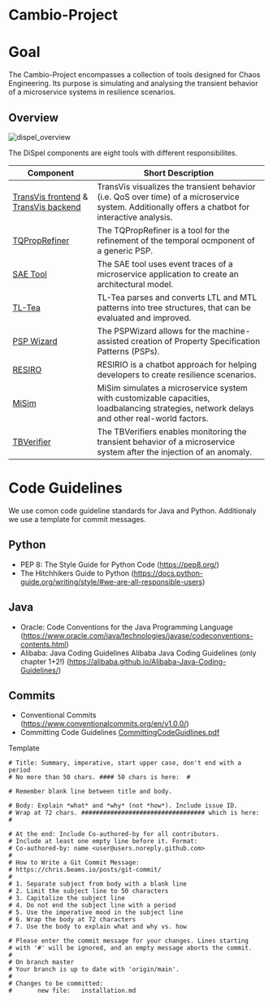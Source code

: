 # Cambio-Project

# Goal
The Cambio-Project encompasses a collection of tools designed for Chaos Engineering. Its purpose is simulating and analysing the transient behavior of a microservice systems in resilience scenarios.

## Overview

![dispel_overview](https://github.com/Cambio-Project/.github/assets/77619091/9767110d-0b95-44df-9b2c-3a52e8e32bcf)


The  DiSpel components are eight tools with different responsibilites.

| **Component** | **Short Description** |
|---------------|-----------------------|
| [TransVis frontend](https://github.com/Cambio-Project/conversational-transient-behavior-visualization-backend/tree/master) & [TransVis backend](https://github.com/Cambio-Project/conversational-transient-behavior-visualization-frontend/tree/master)  | TransVis visualizes the transient behavior (i.e. QoS over time) of a microservice system. Additionally offers a chatbot for interactive analysis. |
| [TQPropRefiner](https://github.com/Cambio-Project/transient-behavior-requirement-refiner)   | The TQPropRefiner is a tool for the refinement of the temporal ocmponent of a generic PSP. |
| [SAE Tool](https://github.com/Cambio-Project/software-architecture-extraction)   |  The SAE tool uses event traces of a microservice application to create an architectural model. |
| [TL-Tea](https://github.com/Cambio-Project/TL-Tea)   | TL-Tea parses and converts LTL and MTL patterns into tree structures, that can be evaluated and improved. |
| [PSP Wizard](https://github.com/Cambio-Project/PSPWizardExtended)   | The PSPWizard allows for the machine-assisted creation of Property Specification Patterns (PSPs). |
| [RESIRO](https://github.com/Cambio-Project/hazard-elicitation)   |  RESIRIO is a chatbot approach for helping developers to create resilience scenarios. |
| [MiSim](https://github.com/Cambio-Project/MiSim)   | MiSim simulates a microservice system with customizable capacities, loadbalancing strategies, network delays and other real-world factors. |
| [TBVerifier](https://github.com/Cambio-Project/transient-behavior-verifier)    | The TBVerifiers enables monitoring the transient behavior of a microservice system after the injection of an anomaly.

# Code Guidelines
We use comon code guideline standards for Java and Python. Additionaly we use a template for commit messages.

## Python
- PEP 8: The Style Guide for Python Code (https://pep8.org/)
- The Hitchhikers Guide to Python (https://docs.python-guide.org/writing/style/#we-are-all-responsible-users)

## Java
- Oracle: Code Conventions for the Java Programming Language (https://www.oracle.com/java/technologies/javase/codeconventions-contents.html)
- Alibaba: Java  Coding Guidelines Alibaba Java Coding Guidelines (only chapter 1+2!) (https://alibaba.github.io/Alibaba-Java-Coding-Guidelines/)

## Commits
- Conventional Commits (https://www.conventionalcommits.org/en/v1.0.0/)
- Committing Code Guidelines [CommittingCodeGuidlines.pdf](https://github.com/Cambio-Project/.github/files/13424983/CommittingCodeGuidlines.pdf)

Template
```
# Title: Summary, imperative, start upper case, don't end with a period
# No more than 50 chars. #### 50 chars is here:  #

# Remember blank line between title and body.

# Body: Explain *what* and *why* (not *how*). Include issue ID.
# Wrap at 72 chars. ################################## which is here:  #

# At the end: Include Co-authored-by for all contributors. 
# Include at least one empty line before it. Format: 
# Co-authored-by: name <user@users.noreply.github.com>
#
# How to Write a Git Commit Message:
# https://chris.beams.io/posts/git-commit/
#
# 1. Separate subject from body with a blank line
# 2. Limit the subject line to 50 characters
# 3. Capitalize the subject line
# 4. Do not end the subject line with a period
# 5. Use the imperative mood in the subject line
# 6. Wrap the body at 72 characters
# 7. Use the body to explain what and why vs. how

# Please enter the commit message for your changes. Lines starting
# with '#' will be ignored, and an empty message aborts the commit.
#
# On branch master
# Your branch is up to date with 'origin/main'.
#
# Changes to be committed:
#       new file:   installation.md
```

